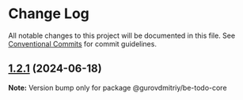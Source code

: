 # Change Log

All notable changes to this project will be documented in this file.
See [Conventional Commits](https://conventionalcommits.org) for commit guidelines.

## [1.2.1](https://github.com/GurovDmitriy/be-todo/compare/v1.2.0...v1.2.1) (2024-06-18)

**Note:** Version bump only for package @gurovdmitriy/be-todo-core
